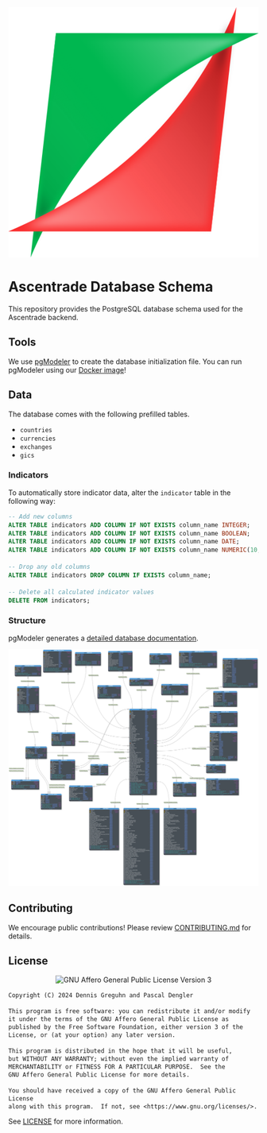 <p align="center">
    <img src="https://raw.githubusercontent.com/Ascentrade/docs/main/assets/icon_plain.svg" alt="Ascentrade Logo"/>
</p>

# Ascentrade Database Schema

This repository provides the PostgreSQL database schema used for the Ascentrade backend.

## Tools

We use [pgModeler](https://pgmodeler.io/) to create the database initialization file.
You can run pgModeler using our [Docker image](https://github.com/Ascentrade/pgmodeler-container)!

## Data

The database comes with the following prefilled tables.
- `countries`
- `currencies`
- `exchanges`
- `gics`

### Indicators

To automatically store indicator data, alter the `indicator` table in the following way:

```sql
-- Add new columns
ALTER TABLE indicators ADD COLUMN IF NOT EXISTS column_name INTEGER;
ALTER TABLE indicators ADD COLUMN IF NOT EXISTS column_name BOOLEAN;
ALTER TABLE indicators ADD COLUMN IF NOT EXISTS column_name DATE;
ALTER TABLE indicators ADD COLUMN IF NOT EXISTS column_name NUMERIC(10,4);

-- Drop any old columns
ALTER TABLE indicators DROP COLUMN IF EXISTS column_name;

-- Delete all calculated indicator values
DELETE FROM indicators;
```

### Structure

pgModeler generates a [detailed database documentation](database.html).

![](database.png)

## Contributing

We encourage public contributions! Please review [CONTRIBUTING.md](https://github.com/Ascentrade/docs/blob/main/CONTRIBUTING.md) for details.

## License

<p align="center">
    <img src="https://www.gnu.org/graphics/agplv3-with-text-162x68.png" alt="GNU Affero General Public License Version 3"/>
</p>

```
Copyright (C) 2024 Dennis Greguhn and Pascal Dengler

This program is free software: you can redistribute it and/or modify
it under the terms of the GNU Affero General Public License as
published by the Free Software Foundation, either version 3 of the
License, or (at your option) any later version.

This program is distributed in the hope that it will be useful,
but WITHOUT ANY WARRANTY; without even the implied warranty of
MERCHANTABILITY or FITNESS FOR A PARTICULAR PURPOSE.  See the
GNU Affero General Public License for more details.

You should have received a copy of the GNU Affero General Public License
along with this program.  If not, see <https://www.gnu.org/licenses/>.
```

See [LICENSE](./LICENSE) for more information.
